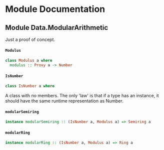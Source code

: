 # Module Documentation

## Module Data.ModularArithmetic


Just a proof of concept.

#### `Modulus`

``` purescript
class Modulus a where
  modulus :: Proxy a -> Number
```


#### `IsNumber`

``` purescript
class IsNumber a where
```

A class with no members. The only 'law' is that if a type has an instance,
it should have the same runtime representation as Number.

#### `modularSemiring`

``` purescript
instance modularSemiring :: (IsNumber a, Modulus a) => Semiring a
```


#### `modularRing`

``` purescript
instance modularRing :: (IsNumber a, Modulus a) => Ring a
```